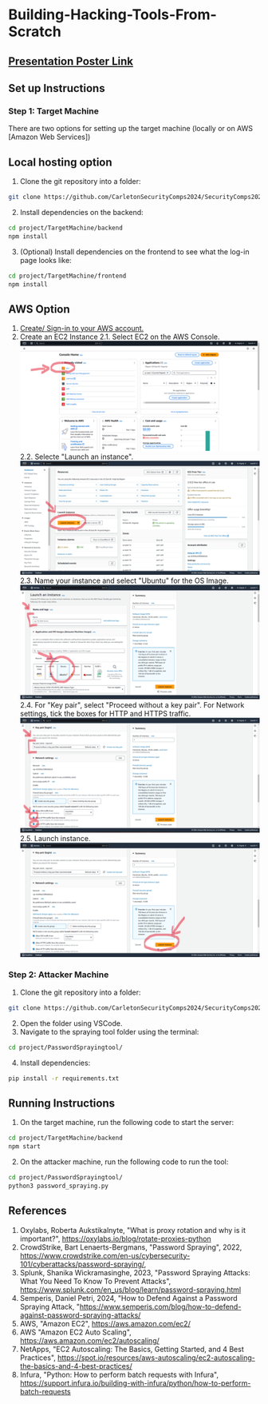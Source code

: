 # Building-Hacking-Tools-From-Scratch

## [Presentation Poster Link](https://www.canva.com/design/DAGU2-71zNA/bffINJa6wHMd0bibsoQkyQ/edit?utm_content=DAGU2-71zNA&utm_campaign=designshare&utm_medium=link2&utm_source=sharebutton)

## Set up Instructions

### Step 1: Target Machine

There are two options for setting up the target machine (locally or on AWS [Amazon Web Services])

## Local hosting option

1. Clone the git repository into a folder:

```bash
git clone https://github.com/CarletonSecurityComps2024/SecurityComps2024.git
```

2. Install dependencies on the backend:

```bash
cd project/TargetMachine/backend
npm install
```

3. (Optional) Install dependencies on the frontend to see what the log-in page looks like:

```bash
cd project/TargetMachine/frontend
npm install
```

## AWS Option

1. [Create/ Sign-in to your AWS account.](https://aws.amazon.com/ec2/)
2. Create an EC2 Instance
   2.1. Select EC2 on the AWS Console.
   ![AWS Instructions 1](./Instruction%20Images/AWS%20Instructions%201.png)
   2.2. Selecte "Launch an instance".
   ![AWS Instructions 1](./Instruction%20Images/AWS%20Instructions%202.png)
   2.3. Name your instance and select "Ubuntu" for the OS Image.
   ![AWS Instructions 1](./Instruction%20Images/AWS%20Instructions%203.png)
   2.4. For "Key pair", select "Proceed without a key pair". For Network settings, tick the boxes for HTTP and HTTPS traffic.
   ![AWS Instructions 1](./Instruction%20Images/AWS%20Instructions%204.png)
   2.5. Launch instance.
   ![AWS Instructions 1](./Instruction%20Images/AWS%20Instructions%205.png)

### Step 2: Attacker Machine

1. Clone the git repository into a folder:

```bash
git clone https://github.com/CarletonSecurityComps2024/SecurityComps2024.git
```

2. Open the folder using VSCode.
3. Navigate to the spraying tool folder using the terminal:

```bash
cd project/PasswordSprayingtool/
```

4. Install dependencies:

```bash
pip install -r requirements.txt
```

## Running Instructions

1. On the target machine, run the following code to start the server:

```bash
cd project/TargetMachine/backend
npm start
```

2. On the attacker machine, run the following code to run the tool:

```bash
cd project/PasswordSprayingtool/
python3 password_spraying.py
```

## References

1. Oxylabs, Roberta Aukstikalnyte, "What is proxy rotation and why is it important?", https://oxylabs.io/blog/rotate-proxies-python
2. CrowdStrike, Bart Lenaerts-Bergmans, "Password Spraying", 2022, https://www.crowdstrike.com/en-us/cybersecurity-101/cyberattacks/password-spraying/,
3. Splunk, Shanika Wickramasinghe, 2023, "Password Spraying Attacks: What You Need To Know To Prevent Attacks", https://www.splunk.com/en_us/blog/learn/password-spraying.html
4. Semperis, Daniel Petri, 2024, "How to Defend Against a Password Spraying Attack, "https://www.semperis.com/blog/how-to-defend-against-password-spraying-attacks/
5. AWS, "Amazon EC2", https://aws.amazon.com/ec2/
6. AWS "Amazon EC2 Auto Scaling", https://aws.amazon.com/ec2/autoscaling/
7. NetApps, "EC2 Autoscaling: The Basics, Getting Started, and 4 Best Practices", https://spot.io/resources/aws-autoscaling/ec2-autoscaling-the-basics-and-4-best-practices/
8. Infura, "Python: How to perform batch requests with Infura", https://support.infura.io/building-with-infura/python/how-to-perform-batch-requests
